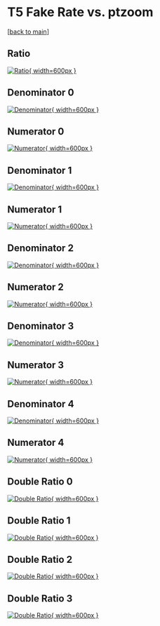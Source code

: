 # T5 Fake Rate vs. ptzoom

[[back to main](./)]



## Ratio

[![Ratio](../mtv/var/T5_fakerate_ptzoom.png){ width=600px }](../mtv/var/T5_fakerate_ptzoom.pdf)

## Denominator 0

[![Denominator](../mtv/den/T5_fakerate_ptzoom_den0.png){ width=600px }](../mtv/den/T5_fakerate_ptzoom_den0.pdf)

## Numerator 0

[![Numerator](../mtv/num/T5_fakerate_ptzoom_num0.png){ width=600px }](../mtv/num/T5_fakerate_ptzoom_num0.pdf)

## Denominator 1

[![Denominator](../mtv/den/T5_fakerate_ptzoom_den1.png){ width=600px }](../mtv/den/T5_fakerate_ptzoom_den1.pdf)

## Numerator 1

[![Numerator](../mtv/num/T5_fakerate_ptzoom_num1.png){ width=600px }](../mtv/num/T5_fakerate_ptzoom_num1.pdf)

## Denominator 2

[![Denominator](../mtv/den/T5_fakerate_ptzoom_den2.png){ width=600px }](../mtv/den/T5_fakerate_ptzoom_den2.pdf)

## Numerator 2

[![Numerator](../mtv/num/T5_fakerate_ptzoom_num2.png){ width=600px }](../mtv/num/T5_fakerate_ptzoom_num2.pdf)

## Denominator 3

[![Denominator](../mtv/den/T5_fakerate_ptzoom_den3.png){ width=600px }](../mtv/den/T5_fakerate_ptzoom_den3.pdf)

## Numerator 3

[![Numerator](../mtv/num/T5_fakerate_ptzoom_num3.png){ width=600px }](../mtv/num/T5_fakerate_ptzoom_num3.pdf)

## Denominator 4

[![Denominator](../mtv/den/T5_fakerate_ptzoom_den4.png){ width=600px }](../mtv/den/T5_fakerate_ptzoom_den4.pdf)

## Numerator 4

[![Numerator](../mtv/num/T5_fakerate_ptzoom_num4.png){ width=600px }](../mtv/num/T5_fakerate_ptzoom_num4.pdf)

## Double Ratio 0

[![Double Ratio](../mtv/ratio/T5_fakerate_ptzoom_ratio0.png){ width=600px }](../mtv/ratio/T5_fakerate_ptzoom_ratio0.pdf)

## Double Ratio 1

[![Double Ratio](../mtv/ratio/T5_fakerate_ptzoom_ratio1.png){ width=600px }](../mtv/ratio/T5_fakerate_ptzoom_ratio1.pdf)

## Double Ratio 2

[![Double Ratio](../mtv/ratio/T5_fakerate_ptzoom_ratio2.png){ width=600px }](../mtv/ratio/T5_fakerate_ptzoom_ratio2.pdf)

## Double Ratio 3

[![Double Ratio](../mtv/ratio/T5_fakerate_ptzoom_ratio3.png){ width=600px }](../mtv/ratio/T5_fakerate_ptzoom_ratio3.pdf)

